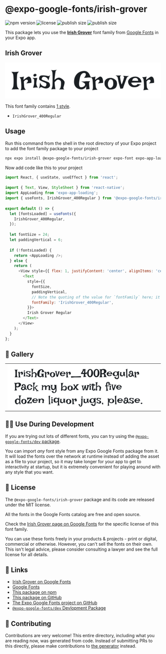# @expo-google-fonts/irish-grover

![npm version](https://flat.badgen.net/npm/v/@expo-google-fonts/irish-grover)
![license](https://flat.badgen.net/github/license/expo/google-fonts)
![publish size](https://flat.badgen.net/packagephobia/install/@expo-google-fonts/irish-grover)
![publish size](https://flat.badgen.net/packagephobia/publish/@expo-google-fonts/irish-grover)

This package lets you use the [**Irish Grover**](https://fonts.google.com/specimen/Irish+Grover) font family from [Google Fonts](https://fonts.google.com/) in your Expo app.

## Irish Grover

![Irish Grover](./font-family.png)

This font family contains [1 style](#-gallery).

- `IrishGrover_400Regular`

## Usage

Run this command from the shell in the root directory of your Expo project to add the font family package to your project
```sh
npx expo install @expo-google-fonts/irish-grover expo-font expo-app-loading
```

Now add code like this to your project
```js
import React, { useState, useEffect } from 'react';

import { Text, View, StyleSheet } from 'react-native';
import AppLoading from 'expo-app-loading';
import { useFonts, IrishGrover_400Regular } from '@expo-google-fonts/irish-grover';

export default () => {
  let [fontsLoaded] = useFonts({
    IrishGrover_400Regular,
  });

  let fontSize = 24;
  let paddingVertical = 6;

  if (!fontsLoaded) {
    return <AppLoading />;
  } else {
    return (
      <View style={{ flex: 1, justifyContent: 'center', alignItems: 'center' }}>
        <Text
          style={{
            fontSize,
            paddingVertical,
            // Note the quoting of the value for `fontFamily` here; it expects a string!
            fontFamily: 'IrishGrover_400Regular',
          }}>
          Irish Grover Regular
        </Text>
      </View>
    );
  }
};

```

## 🔡 Gallery


||||
|-|-|-|
|![IrishGrover_400Regular](./IrishGrover_400Regular.ttf.png)||||


## 👩‍💻 Use During Development

If you are trying out lots of different fonts, you can try using the [`@expo-google-fonts/dev` package](https://github.com/expo/google-fonts/tree/master/font-packages/dev#readme).

You can import *any* font style from any Expo Google Fonts package from it. It will load the fonts
over the network at runtime instead of adding the asset as a file to your project, so it may take longer
for your app to get to interactivity at startup, but it is extremely convenient
for playing around with any style that you want.

## 📖 License

The `@expo-google-fonts/irish-grover` package and its code are released under the MIT license.

All the fonts in the Google Fonts catalog are free and open source.

Check the [Irish Grover page on Google Fonts](https://fonts.google.com/specimen/Irish+Grover) for the specific license of this font family.

You can use these fonts freely in your products & projects - print or digital, commercial or otherwise. However, you can't sell the fonts on their own. This isn't legal advice, please consider consulting a lawyer and see the full license for all details.

## 🔗 Links

- [Irish Grover on Google Fonts](https://fonts.google.com/specimen/Irish+Grover)
- [Google Fonts](https://fonts.google.com/)
- [This package on npm](https://www.npmjs.com/package/@expo-google-fonts/irish-grover)
- [This package on GitHub](https://github.com/expo/google-fonts/tree/master/font-packages/irish-grover)
- [The Expo Google Fonts project on GitHub](https://github.com/expo/google-fonts)
- [`@expo-google-fonts/dev` Devlopment Package](https://github.com/expo/google-fonts/tree/master/font-packages/dev)

## 🤝 Contributing

Contributions are very welcome! This entire directory, including what you are reading now, was generated from code. Instead of submitting PRs to this directly, please make contributions to [the generator](https://github.com/expo/google-fonts/tree/master/packages/generator) instead.
